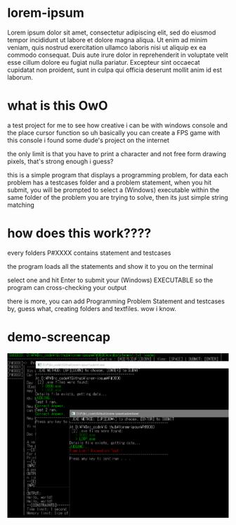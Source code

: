 # lorem-ipsum
Lorem ipsum dolor sit amet, consectetur adipiscing elit, sed do eiusmod tempor incididunt ut labore et dolore magna aliqua. Ut enim ad minim veniam, quis nostrud exercitation ullamco laboris nisi ut aliquip ex ea commodo consequat. Duis aute irure dolor in reprehenderit in voluptate velit esse cillum dolore eu fugiat nulla pariatur. Excepteur sint occaecat cupidatat non proident, sunt in culpa qui officia deserunt mollit anim id est laborum.


# what is this OwO
a test project for me to see how creative i can be with windows console and the place cursor function
so uh basically you can create a FPS game with this console i found some dude's project on the internet

the only limit is that you have to print a character and not free form drawing pixels, that's strong enough i guess?


this is a simple program that displays a programming problem, for data each problem has a testcases folder and a problem statement, when you hit submit, you will be prompted to select a (Windows) executable within the same folder of the problem you are trying to solve, then its just simple string matching

# how does this work????
every folders P#XXXX contains statement and testcases

the program loads all the statements and show it to you on the terminal

select one and hit Enter to submit your (Windows) EXECUTABLE so the program can cross-checking your output

there is more, you can add Programming Problem Statement and testcases by, guess what, creating folders and textfiles. wow i know.

# demo-screencap
![alt text](https://github.com/nvatuan/lorem-ipsum/blob/master/project-demo-cap.png?raw=true)
